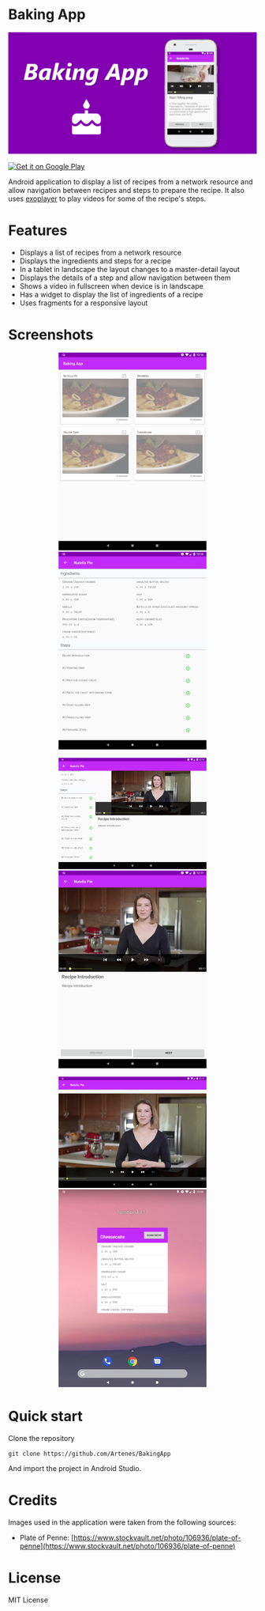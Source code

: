 # Baking App

![Cover image](screenshots/cover.png)

<a href='https://play.google.com/store/apps/details?id=com.artenesnogueira.bakingapp&pcampaignid=MKT-Other-global-all-co-prtnr-py-PartBadge-Mar2515-1'><img alt='Get it on Google Play' src='https://play.google.com/intl/en_us/badges/images/generic/en_badge_web_generic.png' width="200px" /></a>

Android application to display a list of recipes from a network resource and allow navigation between recipes and steps to prepare the recipe. It also uses [exoplayer](http://google.github.io/ExoPlayer/) to play videos for some of the recipe's steps.

# Features

- Displays a list of recipes from a network resource
- Displays the ingredients and steps for a recipe
- In a tablet in landscape the layout changes to a master-detail layout
- Displays the details of a step and allow navigation between them
- Shows a video in fullscreen when device is in landscape
- Has a widget to display the list of ingredients of a recipe
- Uses fragments for a responsive layout

# Screenshots

<p float="left" align="center">
  <img src="screenshots/home_screen.png" width="300px" />
  <img src="screenshots/recipe_ingredients_and_steps.png" width="300px" /> 
</p>

<p float="left" align="center">
  <img src="screenshots/recipe_master_detail.png" width="300px" />
  <img src="screenshots/step_details.png" width="300px" /> 
</p>

<p float="left" align="center">
  <img src="screenshots/step_video_fullscreen.png" width="300px" />
  <img src="screenshots/homescreen_widget.png" width="300px" /> 
</p>

# Quick start

Clone the repository

````
git clone https://github.com/Artenes/BakingApp
````

And import the project in Android Studio.

# Credits

Images used in the application were taken from the following sources:

- Plate of Penne: [https://www.stockvault.net/photo/106936/plate-of-penne](https://www.stockvault.net/photo/106936/plate-of-penne)

# License

MIT License